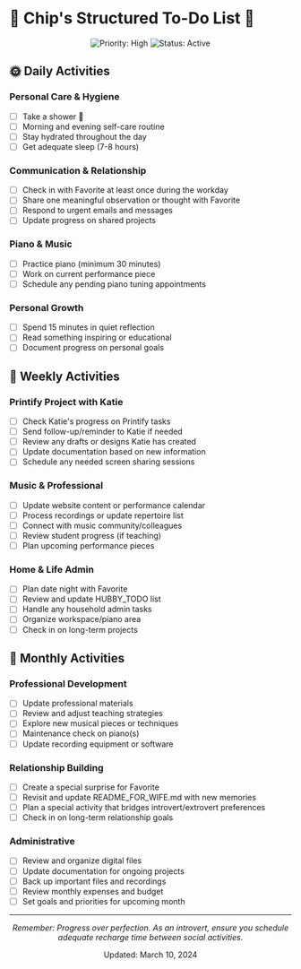 # 🎹 Chip's Structured To-Do List 🎹


<div align="center">
  <img src="https://img.shields.io/badge/Priority-High-red" alt="Priority: High">
  <img src="https://img.shields.io/badge/Status-Active-brightgreen" alt="Status: Active">
</div>

## 🌞 Daily Activities

### Personal Care & Hygiene
- [ ] Take a shower 🚿
- [ ] Morning and evening self-care routine
- [ ] Stay hydrated throughout the day
- [ ] Get adequate sleep (7-8 hours)

### Communication & Relationship
- [ ] Check in with Favorite at least once during the workday
- [ ] Share one meaningful observation or thought with Favorite
- [ ] Respond to urgent emails and messages
- [ ] Update progress on shared projects

### Piano & Music
- [ ] Practice piano (minimum 30 minutes)
- [ ] Work on current performance piece
- [ ] Schedule any pending piano tuning appointments

### Personal Growth
- [ ] Spend 15 minutes in quiet reflection
- [ ] Read something inspiring or educational
- [ ] Document progress on personal goals

## 📅 Weekly Activities

### Printify Project with Katie
- [ ] Check Katie's progress on Printify tasks
- [ ] Send follow-up/reminder to Katie if needed
- [ ] Review any drafts or designs Katie has created
- [ ] Update documentation based on new information
- [ ] Schedule any needed screen sharing sessions

### Music & Professional
- [ ] Update website content or performance calendar
- [ ] Process recordings or update repertoire list
- [ ] Connect with music community/colleagues
- [ ] Review student progress (if teaching)
- [ ] Plan upcoming performance pieces

### Home & Life Admin
- [ ] Plan date night with Favorite
- [ ] Review and update HUBBY_TODO list
- [ ] Handle any household admin tasks
- [ ] Organize workspace/piano area
- [ ] Check in on long-term projects

## 📆 Monthly Activities

### Professional Development
- [ ] Update professional materials
- [ ] Review and adjust teaching strategies
- [ ] Explore new musical pieces or techniques
- [ ] Maintenance check on piano(s)
- [ ] Update recording equipment or software

### Relationship Building
- [ ] Create a special surprise for Favorite
- [ ] Revisit and update README_FOR_WIFE.md with new memories
- [ ] Plan a special activity that bridges introvert/extrovert preferences
- [ ] Check in on long-term relationship goals

### Administrative
- [ ] Review and organize digital files
- [ ] Update documentation for ongoing projects
- [ ] Back up important files and recordings
- [ ] Review monthly expenses and budget
- [ ] Set goals and priorities for upcoming month

---

<div align="center">
  <p><i>Remember: Progress over perfection. As an introvert, ensure you schedule adequate recharge time between social activities.</i></p>
  <p>Updated: March 10, 2024</p>
</div> 